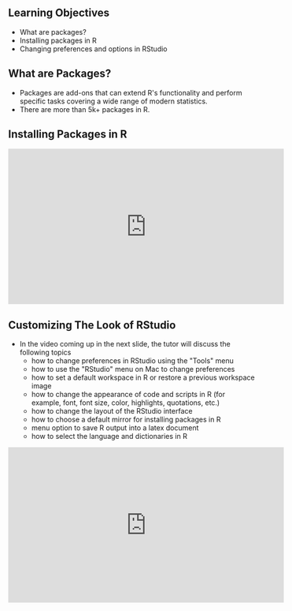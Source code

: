 ## Learning Objectives

* What are packages?
* Installing packages in R
* Changing preferences and options in RStudio



## What are Packages?

* Packages are add-ons that can extend R's functionality and perform specific tasks covering a wide range of modern statistics.
* There are more than 5k+ packages in R.

## Installing Packages in R










<iframe width="560" height="315" src="https://www.youtube.com/embed/3RWb5U3X-T8" title="YouTube video player" frameborder="0" allow="accelerometer; autoplay; clipboard-write; encrypted-media; gyroscope; picture-in-picture" allowfullscreen></iframe>









## Customizing The Look of RStudio

* In the video coming up in the next slide, the tutor will discuss the following topics
  * how to change preferences in RStudio using the "Tools" menu
  * how to use the "RStudio" menu on Mac to change preferences
  * how to set a default workspace in R or restore a previous workspace image
  * how to change the appearance of code and scripts in R (for example, font, font size, color, highlights, quotations, etc.)
  * how to change the layout of the RStudio interface
  * how to choose a default mirror for installing packages in R
  * menu option to save R output into a latex document
  * how to select the language and dictionaries in R











<iframe width="560" height="315" src="https://www.youtube.com/embed/5dNNcC-UBeA" title="YouTube video player" frameborder="0" allow="accelerometer; autoplay; clipboard-write; encrypted-media; gyroscope; picture-in-picture" allowfullscreen></iframe>